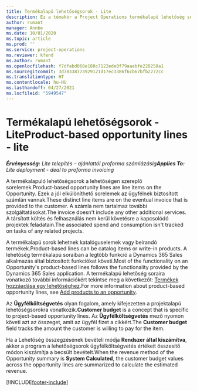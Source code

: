 ```yaml
---
title: Termékalapú lehetőségsorok - Lite
description: Ez a témakör a Project Operations termékalapú lehetőség sorelemeit ismerteti.
author: rumant
manager: Annbe
ms.date: 10/01/2020
ms.topic: article
ms.prod: ''
ms.service: project-operations
ms.reviewer: kfend
ms.author: rumant
ms.openlocfilehash: f7dfabd068e180c7122ede0f79aaebfe220250a1
ms.sourcegitcommit: 3d78338773929121d17ec3386f6cb67bfb2272cc
ms.translationtype: HT
ms.contentlocale: hu-HU
ms.lasthandoff: 04/27/2021
ms.locfileid: "5949547"
---
```

# <a name="product-based-opportunity-lines---lite"></a><span data-ttu-id="94deb-103">Termékalapú lehetőségsorok - Lite</span><span class="sxs-lookup"><span data-stu-id="94deb-103">Product-based opportunity lines - lite</span></span>

<span data-ttu-id="94deb-104">_**Érvényesség:** Lite telepítés – ajánlattól proforma számlázásig_</span><span class="sxs-lookup"><span data-stu-id="94deb-104">_**Applies To:** Lite deployment - deal to proforma invoicing_</span></span>

<span data-ttu-id="94deb-105">A termékalapuló lehetőségsorok a lehetőségen szereplő sorelemek.</span><span class="sxs-lookup"><span data-stu-id="94deb-105">Product-based opportunity lines are line items on the Opportunity.</span></span> <span data-ttu-id="94deb-106">Ezek a jól elkülöníthető sorelemek az ügyfélnek biztosított számlán vannak.</span><span class="sxs-lookup"><span data-stu-id="94deb-106">These distinct line items are on the eventual invoice that is provided to the customer.</span></span> <span data-ttu-id="94deb-107">A számla nem tartalmaz további szolgáltatásokat.</span><span class="sxs-lookup"><span data-stu-id="94deb-107">The invoice doesn't include any other additional services.</span></span> <span data-ttu-id="94deb-108">A társított költés és felhasználás nem kerül követésre a kapcsolódó projektek feladatain.</span><span class="sxs-lookup"><span data-stu-id="94deb-108">The associated spend and consumption isn't tracked on tasks of any related projects.</span></span>

<span data-ttu-id="94deb-109">A termékalapú sorok lehetnek katalóguselemek vagy beírandó termékek.</span><span class="sxs-lookup"><span data-stu-id="94deb-109">Product-based lines can be catalog items or write-in products.</span></span> <span data-ttu-id="94deb-110">A lehetőség termékalapú soraiban a legtöbb funkció a Dynamics 365 Sales alkalmazás által biztosított funkciókat követi.</span><span class="sxs-lookup"><span data-stu-id="94deb-110">Most of the functionality on an Opportunity's product-based lines follows the functionality provided by the Dynamics 365 Sales application.</span></span> <span data-ttu-id="94deb-111">A termékalapú lehetőség soraira vonatkozó további információkért tekintse meg a következőt: [Termékek hozzáadása egy lehetőséghez](/dynamics365/sales-enterprise/add-products-opportunity).</span><span class="sxs-lookup"><span data-stu-id="94deb-111">For more information about product-based opportunity lines, see [Add products to an opportunity](/dynamics365/sales-enterprise/add-products-opportunity).</span></span>

<span data-ttu-id="94deb-112">Az **Ügyfélköltségvetés** olyan fogalom, amely kifejezetten a projektalapú lehetőségsorokra vonatkozik.</span><span class="sxs-lookup"><span data-stu-id="94deb-112">**Customer budget** is a concept that is specific to project-based opportunity lines.</span></span> <span data-ttu-id="94deb-113">Az **Ügyfélköltségvetés** mező nyomon követi azt az összeget, amit az ügyfél fizet a cikkért.</span><span class="sxs-lookup"><span data-stu-id="94deb-113">The **Customer budget** field tracks the amount the customer is willing to pay for the item.</span></span>

<span data-ttu-id="94deb-114">Ha a Lehetőség összegzésének bevételi módja **Rendszer által kiszámítva**, akkor a program a lehetőségsorok ügyfélköltségvetés értékeit összesítő módon kiszámítja a becsült bevételt.</span><span class="sxs-lookup"><span data-stu-id="94deb-114">When the revenue method of the Opportunity summary is **System Calculated**, the customer budget values across the opportunity lines are summarized to calculate the estimated revenue.</span></span> 



[!INCLUDE[footer-include](../../includes/footer-banner.md)]